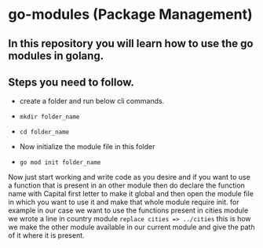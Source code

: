 # go-modules (Package Management)

## In this repository you will learn how to use the go modules in golang.
## Steps you need to follow.

- create a folder and run below cli commands.
- `mkdir folder_name`
- `cd folder_name`

- Now initialize the module file in this folder

- `go mod init folder_name`
 
Now just start working and write code as you desire and if you want to use a function that is present in an other module then do declare the function name with Capital first letter to make it global and then open the module file in which you want to use it and make that whole module require init. for example in our case we want to use the functions present in cities module we wrote a line in country module `replace cities => ../cities` this is how we make the other module available in our current module and give the path of it where it is present.
